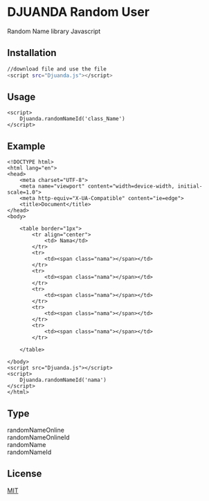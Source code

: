# DJUANDA Random User
Random Name library Javascript

## Installation



```bash
//download file and use the file
<script src="Djuanda.js"></script>
```

## Usage

```
<script>
    Djuanda.randomNameId('class_Name')
</script>
```
## Example

```
<!DOCTYPE html>
<html lang="en">
<head>
    <meta charset="UTF-8">
    <meta name="viewport" content="width=device-width, initial-scale=1.0">
    <meta http-equiv="X-UA-Compatible" content="ie=edge">
    <title>Document</title>
</head>
<body>

    <table border="1px">
        <tr align="center">
            <td> Nama</td>
        </tr>
        <tr>
            <td><span class="nama"></span></td>
        </tr>
        <tr>
            <td><span class="nama"></span></td>
        </tr>
        <tr>
            <td><span class="nama"></span></td>
        </tr>
        <tr>
            <td><span class="nama"></span></td>
        </tr>
        <tr>
            <td><span class="nama"></span></td>
        </tr>
        
    </table>

</body>
<script src="Djuanda.js"></script>
<script>
    Djuanda.randomNameId('nama')
</script>
</html>
```
## Type
randomNameOnline <br/> randomNameOnlineId <br/> randomName <br/>randomNameId





## License
[MIT](https://choosealicense.com/licenses/mit/)

